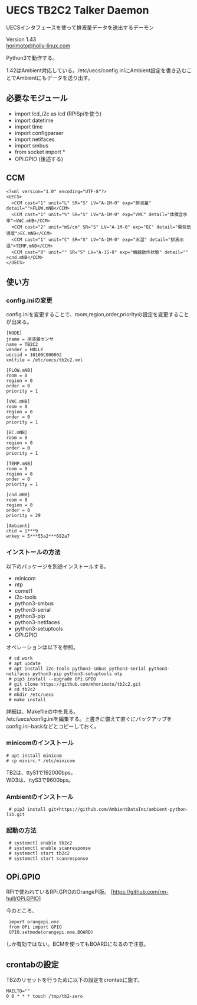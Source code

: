 # UECS TB2C2 Talker Daemon

UECSインタフェースを使って排液量データを送出するデーモン


Version 1.43  
horimoto@holly-linux.com

Python3で動作する。

1.42はAmbient対応している。/etc/uecs/config.iniにAmbient設定を書き込むことでAmbientにもデータを送り出す。


## 必要なモジュール

 * import lcd_i2c as lcd   (RPiSpiを使う)
 * import datetime
 * import time
 * import configparser
 * import netifaces
 * import smbus
 * from socket import *
 * OPi.GPIO (後述する)
 
## CCM

    <?xml version="1.0" encoding="UTF-8"?>
    <UECS>
      <CCM cast="1" unit="L" SR="S" LV="A-1M-0" exp="排液量" detail="">FLOW.mNB</CCM>
      <CCM cast="1" unit="%" SR="S" LV="A-1M-0" exp="VWC" detail="体積含水率">VWC.mNB</CCM>
      <CCM cast="2" unit="mS/cm" SR="S" LV="A-1M-0" exp="EC" detail="電気伝導度">EC.mNB</CCM>
      <CCM cast="1" unit="C" SR="S" LV="A-1M-0" exp="水温" detail="排液水温">TEMP.mNB</CCM>
      <CCM cast="0" unit="" SR="S" LV="A-1S-0" exp="機器動作状態" detail="" >cnd.mNB</CCM>
    </UECS>


## 使い方

### config.iniの変更

config.iniを変更することで、room,region,order,priorityの設定を変更することが出来る。

    [NODE]
    jname = 排液量センサ
    name = TB2C2
    vender = HOLLY
    uecsid = 10100C000002
    xmlfile = /etc/uecs/tb2c2.xml
    
    [FLOW.mNB]
    room = 0
    region = 0
    order = 0
    priority = 1
    
    [VWC.mNB]
    room = 0
    region = 0
    order = 0
    priority = 1
    
    [EC.mNB]
    room = 0
    region = 0
    order = 0
    priority = 1
    
    [TEMP.mNB]
    room = 0
    region = 0
    order = 0
    priority = 1
    
    [cnd.mNB]
    room = 0
    region = 0
    order = 0
    priority = 29
    
    [Ambient]
    chid = 1***9
    wrkey = 5***55a2***682a7


### インストールの方法

以下のパッケージを別途インストールする。

* minicom
* ntp
* comet1
* i2c-tools
* python3-smbus
* python3-serial
* python3-pip
* python3-netifaces
* python3-setuptools
* OPi.GPIO

オペレーションは以下を参照。

     # cd work
     # apt update
     # apt install i2c-tools python3-smbus python3-serial python3-netifaces python3-pip python3-setuptools ntp
     # pip3 install --upgrade OPi.GPIO
     # git clone https://github.com/mhorimoto/tb2c2.git
     # cd tb2c2
     # mkdir /etc/uecs
     # make install

 詳細は、Makefileの中を見る。  
 /etc/uecs/config.iniを編集する。上書きに備えて直ぐにバックアップをconfig.ini-backなどとコピーしておく。

### minicomのインストール

    # apt install minicom
    # cp minirc.* /etc/minicom

 TB2は、ttyS1で192000bps。  
 WD3は、ttyS3で9600bps。

### Ambientのインストール

     # pip3 install git+https://github.com/AmbientDataInc/ambient-python-lib.git

### 起動の方法

     # systemctl enable tb2c2
     # systemctl enable scanresponse
     # systemctl start tb2c2
     # systemctl start scanresponse
    

## OPi.GPIO

 RPiで使われているRPi.GPIOのOrangePi版。
 [https://github.com/rm-hull/OPi.GPIO]


 今のところ、

     import orangepi.one
     from OPi import GPIO
     GPIO.setmode(orangepi.one.BOARD)

 しか有効ではない。BCMを使ってもBOARDになるので注意。

## crontabの設定

TB2のリセットを行うために以下の設定をcrontabに施す。

    MAILTO=""
    0 0 * * * touch /tmp/tb2-zero
